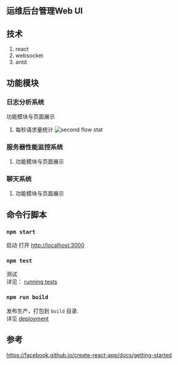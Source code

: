 ## 运维后台管理Web UI
## 技术
1. react
2. websocket
3. antd
## 功能模块
### 日志分析系统
功能模块与页面展示
1. 每秒请求量统计
![second flow stat](https://github.com/yzxie/easy-ui/tree/master/public/img/secondFlow.png)

### 服务器性能监控系统 
1. 功能模块与页面展示

### 聊天系统
1. 功能模块与页面展示

## 命令行脚本
### `npm start`
启动
打开 [http://localhost:3000](http://localhost:3000) 
### `npm test`
测试<br>
详见： [running tests](https://facebook.github.io/create-react-app/docs/running-tests) 
### `npm run build`
发布生产，打包到 `build` 目录.<br>
详见 [deployment](https://facebook.github.io/create-react-app/docs/deployment)

## 参考
https://facebook.github.io/create-react-app/docs/getting-started
